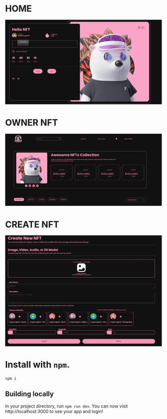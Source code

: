 # HOME
![example](home.PNG)
# OWNER NFT
![example](owner.PNG)
# CREATE NFT
![example](create.PNG)
# Install with `npm`.
```sh
npm i 
```

## Building locally

In your project directory, run `npm run dev`. You can now visit http://localhost:3000 to see your app and login!



